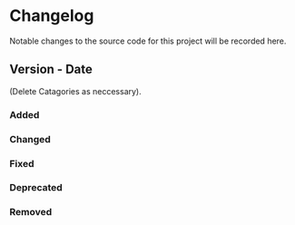 # Changelog

Notable changes to the source code for this project will be recorded here. 

## Version - Date
(Delete Catagories as neccessary).
### Added

### Changed

### Fixed

### Deprecated

### Removed